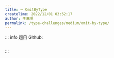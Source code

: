 ```yaml
---
title: ➖ OmitByType
createTime: 2022/12/01 03:52:17
author: 李嘉明
permalink: /type-challenges/medium/omit-by-type/
---
```


::: info 题目
Github: []()

```ts

```

:::
